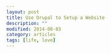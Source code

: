 ```yaml
---
layout: post
title: Use Drupal to Setup a Website
description: ""
modified: 2014-08-03
category: articles
tags: [life, love]
---
```


